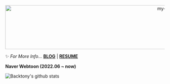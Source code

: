 <div align="center">
 <img src="https://github.com/backtony/backtony.github.io/blob/master/assets/img/readmelogo.gif" alt="my-logo" height="140" width="1000">
</div>
  


✨ *For More Info...* **[BLOG](https://backtony.github.io/)** | **[RESUME](https://cultured-caravel-ab9.notion.site/56b3e838efbd47c495d674104f674494)**

**Naver Webtoon (2022.06 ~ now)**  

![Backtony's github stats](https://github-readme-stats.vercel.app/api?username=backtony&show_icons=true&theme=merko)









